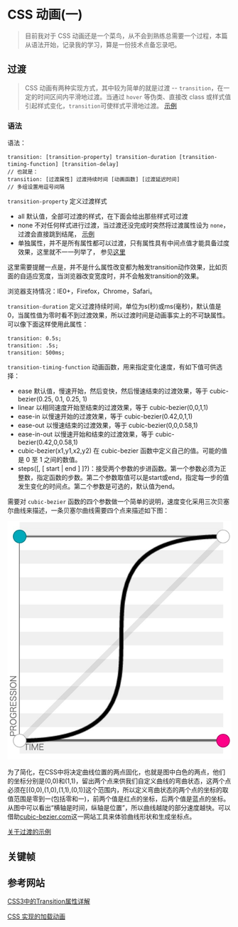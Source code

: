 # CSS 动画(一)

> 目前我对于 CSS 动画还是一个菜鸟，从不会到熟练总需要一个过程，本篇从语法开始，记录我的学习，算是一份技术点备忘录吧。

## 过渡

> CSS 动画有两种实现方式，其中较为简单的就是过渡 -- `transition`，在一定的时间区间内平滑地过渡。当通过 `hover` 等伪类、直接改 class 或样式值引起样式变化，`transition`可使样式平滑地过渡。
[示例](/articles/css-animate/demo/start.html)

### 语法

语法：

	transition: [transition-property] transition-duration [transition-timing-function] [transition-delay]
	// 也就是：
	transition: [过渡属性] 过渡持续时间 [动画函数] [过渡延迟时间]
	// 多组设置用逗号间隔
	

`transition-property` 定义过渡样式

- all 默认值，全部可过渡的样式，在下面会给出那些样式可过渡
- none 不对任何样式进行过渡，当过渡还没完成时突然将过渡属性设为 `none`，过渡会直接跳到结尾，
[示例](/articles/css-animate/demo/t-p-none.html)
- 单独属性，并不是所有属性都可以过渡，只有属性具有中间点值才能具备过度效果，这里就不一一列举了，
参见[这里](https://www.w3.org/TR/css3-transitions/#properties-from-css-)

这里需要提醒一点是，并不是什么属性改变都为触发transition动作效果，比如页面的自适应宽度，当浏览器改变宽度时，并不会触发transition的效果。

浏览器支持情况：IE0+，Firefox，Chrome，Safari。

`transition-duration` 定义过渡持续时间，单位为s(秒)或ms(毫秒)，默认值是0，当属性值为零时看不到过渡效果，所以过渡时间是动画事实上的不可缺属性。可以像下面这样使用此属性：

	transition: 0.5s;
	transition: .5s;
	transition: 500ms;

`transition-timing-function` 动画函数，用来指定变化速度，有如下值可供选择：

- ease 默认值，慢速开始，然后变快，然后慢速结束的过渡效果，等于 cubic-bezier(0.25, 0.1, 0.25, 1)
- linear 以相同速度开始至结束的过渡效果，等于 cubic-bezier(0,0,1,1)
- ease-in 以慢速开始的过渡效果，等于 cubic-bezier(0.42,0,1,1)
- ease-out 以慢速结束的过渡效果，等于 cubic-bezier(0,0,0.58,1)
- ease-in-out 以慢速开始和结束的过渡效果，等于 cubic-bezier(0.42,0,0.58,1)
- cubic-bezier(x1,y1,x2,y2)	在 cubic-bezier 函数中定义自己的值。可能的值是 0 至 1 之间的数值。
- steps(<integer>[, [ start | end ] ]?)：接受两个参数的步进函数。第一个参数必须为正整数，指定函数的步数。第二个参数取值可以是start或end，指定每一步的值发生变化的时间点。第二个参数是可选的，默认值为end。

需要对 `cubic-bezier` 函数的四个参数做一个简单的说明，速度变化采用三次贝塞尔曲线来描述，一条贝塞尔曲线需要四个点来描述如下图：

![image](img/bezier.png) 

为了简化，在CSS中将决定曲线位置的两点固化，也就是图中白色的两点，他们的坐标分别是(0,0)和(1,1)，留出两个点来供我们自定义曲线的弯曲状态，这两个点必须在[(0,0),(1,0),(1,1),(0,1)]这个范围内，所以定义弯曲状态的两个点的坐标的取值范围是零到一(包括零和一)，前两个值是红点的坐标，后两个值是蓝点的坐标。从图中可以看出“横轴是时间，纵轴是位置”，所以曲线越陡的部分速度越快。可以借助[cubic-bezier.com](http://cubic-bezier.com/)这一网站工具来体验曲线形状和生成坐标点。

[关于过渡的示例](/articles/css-animate/demo/t-t-f.html)

## 关键帧

## 参考网站

[CSS3中的Transition属性详解](http://www.php100.com/html/webkaifa/DIV_CSS/2012/1029/11403.html)

[CSS 实现的加载动画](http://vadimsva.github.io/waitMe/)
